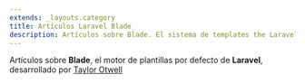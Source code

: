 ```yaml
---
extends: _layouts.category
title: Artículos Laravel Blade
description: Artículos sobre Blade. El sistema de templates the Laravel.
---
```


Artículos sobre **Blade**, el motor de plantillas por defecto de **Laravel**,  desarrollado por <a href="https://twitter.com/taylorotwell" target="_blank">Taylor Otwell</a>
